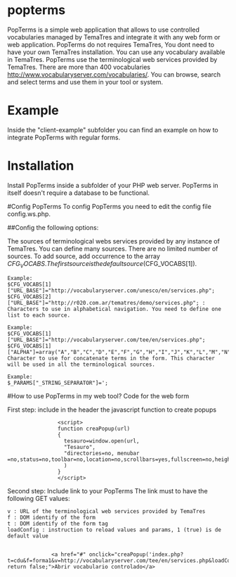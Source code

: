 # popterms
PopTerms is a simple web application that allows to use controlled vocabularies managed by TemaTres and integrate it with any web form or web application.  PopTerms do not requires TemaTres, You dont need to have your own TemaTres installation. You can use any vocabulary available in TemaTres.  PopTerms use the terminological web services provided by TemaTres. There are more than 400 vocabularies http://www.vocabularyserver.com/vocabularies/. You can browse, search and select terms and use them in your tool or system. 

# Example
Inside the "client-example" subfolder you can find an example on how to integrate PopTerms with regular forms.

# Installation
Install PopTerms inside a subfolder of your PHP web server. PopTerms in itself doesn't require a database to be functional. 

#Config PopTerms
To config PopTerms you need to edit the config file config.ws.php.

##Config the following options:

The sources of terminological webs services provided by any instance of TemaTres. You can define many sources. There are no limited number of sources. To add source, add occurrence to the array $CFG_VOCABS. The first source is the default source ($CFG_VOCABS[1]).

    Example:
    $CFG_VOCABS[1]["URL_BASE"]="http://vocabularyserver.com/unesco/en/services.php";
    $CFG_VOCABS[2]["URL_BASE"]="http://r020.com.ar/tematres/demo/services.php"; :
    Characters to use in alphabetical navigation. You need to define one list to each source.

    Example:
    $CFG_VOCABS[1]["URL_BASE"]="http://vocabularyserver.com/tee/en/services.php";
    $CFG_VOCABS[1]["ALPHA"]=array("A","B","C","D","E","F","G","H","I","J","K","L","M","N","O","P","Q","R","S","T","U","V","W","X","Y","Z");
    Character to use for concatenate terms in the form. This character will be used in all the terminological sources.

    Example:
    $_PARAMS["_STRING_SEPARATOR"]=';

#How to use PopTerms in my web tool?
Code for the web form

First step: include in the header the javascript function to create popups

                    
                    <script>
                    function creaPopup(url)
                    {
                      tesauro=window.open(url, 
                      "Tesauro", 
                      "directories=no, menubar =no,status=no,toolbar=no,location=no,scrollbars=yes,fullscreen=no,height=600,width=450,left=500,top=0"
                      )
                    }
                    </script>
                    
Second step: Include link to your PopTerms
The link must to have the following GET values:

    v : URL of the terminological web services provided by TemaTres
    f : DOM identify of the form
    t : DOM identify of the form tag
    loadConfig : instruction to reload values and params, 1 (true) is de default value


                  <a href="#" onclick="creaPopup('index.php?t=cdu&f=forma1&v=http://vocabularyserver.com/tee/en/services.php&loadConfig=1'); return false;">Abrir vocabulario controlado</a>
                
